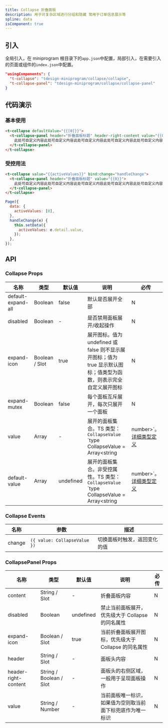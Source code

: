 ```yaml
---
title: Collapse 折叠面板
description: 用于对复杂区域进行分组和隐藏 常用于订单信息展示等
spline: data
isComponent: true
---
```


## 引入

全局引入，在 miniprogram 根目录下的`app.json`中配置，局部引入，在需要引入的页面或组件的`index.json`中配置。

```json
"usingComponents": {
  "t-collapse": "tdesign-miniprogram/collapse/collapse",
  "t-collapse-panel": "tdesign-miniprogram/collapse/collapse-panel"
}
```

## 代码演示

### 基本使用

```html
<t-collapse defaultValue="{{[0]}}">
  <t-collapse-panel header="折叠面板标题" header-right-content value="{{0}}">
    此处可自定义内容此处可自定义内容此处可自定义内容此处可自定义内容此处可自定义内容此处可自定义内容此处可自定义内容此处可自定义内容此处可自定义内容此处可自定义内容此处可自定义内容此处可自定义内容此处可自定义内容此处可自定义内容可自定义内容
  </t-collapse-panel>
</t-collapse>
```

### 受控用法

```html
<t-collapse value="{{activeValues}}" bind:change="handleChange">
  <t-collapse-panel header="折叠面板标题" value="{{0}}">
    此处可自定义内容此处可自定义内容此处可自定义内容此处可自定义内容此处可自定义内容此处可自定义内容此处可自定义内容此处可自定义内容此处可自定义内容此处可自定义内容此处可自定义内容此处可自定义内容此处可自定义内容此处可自定义内容可自定义内容
  </t-collapse-panel>
</t-collapse>
```

```js
Page({
  data: {
    activeValues: [0],
  },
  handleChange(e) {
    this.setData({
      activeValues: e.detail.value,
    });
  },
});

```

## API
### Collapse Props

名称 | 类型 | 默认值 | 说明 | 必传
-- | -- | -- | -- | --
default-expand-all | Boolean | false | 默认是否展开全部 | N
disabled | Boolean | - | 是否禁用面板展开/收起操作 | N
expand-icon | Boolean / Slot | true | 展开图标。值为 undefined 或 false 则不显示展开图标；值为 true 显示默认图标；值类型为函数，则表示完全自定义展开图标 | N
expand-mutex | Boolean | false | 每个面板互斥展开，每次只展开一个面板 | N
value | Array | - | 展开的面板集合。TS 类型：`CollapseValue` `type CollapseValue = Array<string | number>`。[详细类型定义](https://github.com/Tencent/tdesign-miniprogram/tree/develop/src/collapse/type.ts) | N
default-value | Array | undefined | 展开的面板集合。非受控属性。TS 类型：`CollapseValue` `type CollapseValue = Array<string | number>`。[详细类型定义](https://github.com/Tencent/tdesign-miniprogram/tree/develop/src/collapse/type.ts) | N

### Collapse Events

名称 | 参数 | 描述
-- | -- | --
change | `({ value: CollapseValue })` | 切换面板时触发，返回变化的值

### CollapsePanel Props

名称 | 类型 | 默认值 | 说明 | 必传
-- | -- | -- | -- | --
content | String / Slot | - | 折叠面板内容 | N
disabled | Boolean | undefined | 禁止当前面板展开，优先级大于 Collapse 的同名属性 | N
expand-icon | Boolean / Slot | true | 当前折叠面板展开图标，优先级大于 Collapse 的同名属性 | N
header | String / Slot | - | 面板头内容 | N
header-right-content | String / Boolean / Slot | - | 面板头的右侧区域，一般用于呈现面板操作 | N
value | String / Number | - | 当前面板唯一标识，如果值为空则取当前面下标兜底作为唯一标识 | N
